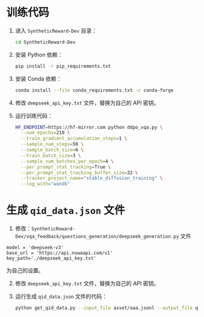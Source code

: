 # 训练代码

1. 进入 `SyntheticReward-Dev` 目录：
    ```bash
    cd SyntheticReward-Dev
    ```

2. 安装 Python 依赖：
    ```bash
    pip install -r pip_requirements.txt
    ```

3. 安装 Conda 依赖：
    ```bash
    conda install --file conda_requirements.txt -c conda-forge
    ```

4. 修改 `deepseek_api_key.txt` 文件，替换为自己的 API 密钥。

5. 运行训练代码：
    ```bash
    HF_ENDPOINT=https://hf-mirror.com python ddpo_vqa.py \
      --num_epochs=210 \
      --train_gradient_accumulation_steps=1 \
      --sample_num_steps=50 \
      --sample_batch_size=6 \
      --train_batch_size=3 \
      --sample_num_batches_per_epoch=4 \
      --per_prompt_stat_tracking=True \
      --per_prompt_stat_tracking_buffer_size=32 \
      --tracker_project_name="stable_diffusion_training" \
      --log_with="wandb"
    ```

# 生成 `qid_data.json` 文件

1. 修改：`SyntheticReward-Dev/vqa_feedback/questions_generation/deepseek_generation.py` 文件
```
model = 'deepseek-v3'
base_url = 'https://api.nuwaapi.com/v1'
key_path='./deepseek_api_key.txt'
```
为自己的设置。


2. 修改 `deepseek_api_key.txt` 文件，替换为自己的 API 密钥。

3. 运行生成 `qid_data.json` 文件的代码：
    ```bash
    python get_qid_data.py --input_file asset/aaa.jsonl --output_file qid_data.json --max_workers 10
    ```

